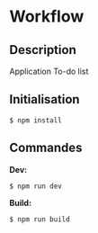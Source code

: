 # Workflow

## Description

Application To-do list

## Initialisation

```
$ npm install
```

## Commandes

**Dev:**

```$ npm run dev```

**Build:**

```$ npm run build```
